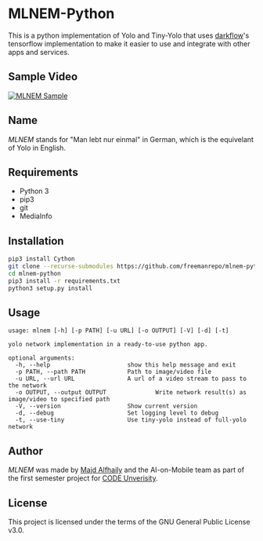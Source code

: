 # MLNEM-Python

This is a python implementation of Yolo and Tiny-Yolo that uses [darkflow](https://github.com/thtrieu/darkflow)'s tensorflow implementation to make it easier to use and integrate with other apps and services.



## Sample Video

[![MLNEM Sample](https://img.youtube.com/vi/Z7j2CJb1BBc/0.jpg)](https://www.youtube.com/watch?v=Z7j2CJb1BBc)



## Name

*MLNEM* stands for "Man lebt nur einmal" in German, which is the equivelant of Yolo in English.



## Requirements

* Python 3
* pip3
* git
* MediaInfo



## Installation

```bash
pip3 install Cython
git clone --recurse-submodules https://github.com/freemanrepo/mlnem-python
cd mlnem-python
pip3 install -r requirements.txt
python3 setup.py install
```



## Usage

```shell
usage: mlnem [-h] [-p PATH] [-u URL] [-o OUTPUT] [-V] [-d] [-t]

yolo network implementation in a ready-to-use python app.

optional arguments:
  -h, --help            		  show this help message and exit
  -p PATH, --path PATH  		  Path to image/video file
  -u URL, --url URL     		  A url of a video stream to pass to the network
  -o OUTPUT, --output OUTPUT              Write network result(s) as image/video to specified path
  -V, --version         		  Show current version
  -d, --debug           		  Set logging level to debug
  -t, --use-tiny        		  Use tiny-yolo instead of full-yolo network
```



## Author

*MLNEM* was made by [Majd Alfhaily](https://github.com/freemanrepo) and the AI-on-Mobile team as part of the first semester project for [CODE Unverisity](http://code.berlin).



## License

This project is licensed under the terms of the GNU General Public License v3.0.
